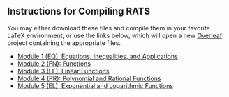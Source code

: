 ## Instructions for Compiling RATS
You may either download these files and compile them in your favorite LaTeX environment,
or use the links below, which will open a new [Overleaf](http://overleaf.com) project 
containing the appropriate files.

* [Module 1 (EQ): Equations, Inequalities, and Applications](https://www.overleaf.com/docs?snip_uri=https://github.com/TeamBasedInquiryLearning/library/raw/main/precalculus/RATs/RAT-EQ.tex)
* [Module 2 (FN): Functions](https://www.overleaf.com/docs?snip_uri=https://github.com/TeamBasedInquiryLearning/library/raw/main/precalculus/RATs/RAT-FN.tex)
* [Module 3 (LF): Linear Functions](https://www.overleaf.com/docs?snip_uri=https://github.com/TeamBasedInquiryLearning/library/raw/main/precalculus/RATs/RAT-LF.tex)
* [Module 4 (PR): Polynomial and Rational Functions](https://www.overleaf.com/docs?snip_uri[]=https://github.com/TeamBasedInquiryLearning/library/raw/main/precalculus/RATs/RAT-PR.tex&snip_uri[]=https://github.com/TeamBasedInquiryLearning/library/raw/main/precalculus/RATs/images/desmos-graph-3.png&snip_uri[]=https://github.com/TeamBasedInquiryLearning/library/raw/main/precalculus/RATs/images/desmos-graph-4.png&snip_uri[]=https://github.com/TeamBasedInquiryLearning/library/raw/main/precalculus/RATs/images/desmos-graph-5.png&snip_uri[]=https://github.com/TeamBasedInquiryLearning/library/raw/main/precalculus/RATs/images/desmos-graph-6.png)
* [Module 5 (EL): Exponential and Logarithmic Functions](https://www.overleaf.com/docs?snip_uri=https://github.com/TeamBasedInquiryLearning/library/raw/main/precalculus/RATs/RAT-EL.tex)
